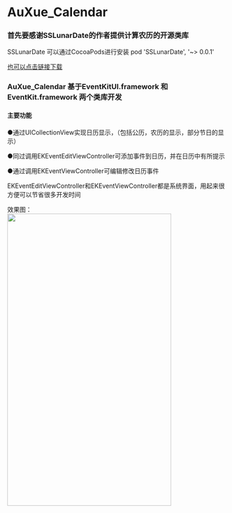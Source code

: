 # AuXue_Calendar
<!DOCTYPE html>
<html lang="en">
<head>
	<meta charset="UTF-8">
	<title></title>
</head>
<body>
	<h3>首先要感谢SSLunarDate的作者提供计算农历的开源类库</h3>
	<p>SSLunarDate 可以通过CocoaPods进行安装  pod 'SSLunarDate', '~> 0.0.1'</p>
	<a href="https://github.com/kzjeef/SSLunarDate.git">也可以点击链接下载</a>
	<h3>AuXue_Calendar 基于EventKitUI.framework 和 EventKit.framework 两个类库开发</h3>
	<h4>主要功能</h4>
		<p>●通过UICollectionView实现日历显示，（包括公历，农历的显示，部分节日的显示）</p>
		<p>●同过调用EKEventEditViewController可添加事件到日历，并在日历中有所提示</p>
		<p>●通过调用EKEventViewController可编辑修改日历事件</p>
	<p>EKEventEditViewController和EKEventViewController都是系统界面，用起来很方便可以节省很多开发时间</p>
	<p>效果图：<br/>
	<img src="https://yqall02.baidupcs.com/file/fb247540529931b58cedeba94f2d47b8?bkt=p3-1400fb247540529931b58cedeba94f2d47b8121f431d0000000eb2bc&fid=4012414285-250528-567044646855509&time=1467339872&sign=FDTAXGERLBH-DCb740ccc5511e5e8fedcff06b081203-nb2ReQZeqQWWaT3XMv2PocVCIKc%3D&to=yqhb&fm=Yan,B,U,t&sta_dx=1&sta_cs=0&sta_ft=gif&sta_ct=0&fm2=Yangquan,B,U,t&newver=1&newfm=1&secfm=1&flow_ver=3&pkey=1400fb247540529931b58cedeba94f2d47b8121f431d0000000eb2bc&sl=77135946&expires=8h&rt=sh&r=276678467&mlogid=4231152673585702671&vuk=4012414285&vbdid=3599290145&fin=calendar.gif&fn=calendar.gif&slt=pm&uta=0&rtype=1&iv=0&isw=0&dp-logid=4231152673585702671&dp-callid=0.1.1" width="375" height="667">
	</p>
	
</body>
</html>
